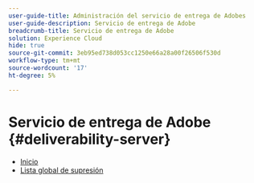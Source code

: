 ```yaml
---
user-guide-title: Administración del servicio de entrega de Adobes
user-guide-description: Servicio de entrega de Adobe
breadcrumb-title: Servicio de entrega de Adobe
solution: Experience Cloud
hide: true
source-git-commit: 3eb95ed738d053cc1250e66a28a00f26506f530d
workflow-type: tm+mt
source-wordcount: '17'
ht-degree: 5%

---
```


# Servicio de entrega de Adobe {#deliverability-server}

* [Inicio](home.md)
* [Lista global de supresión](global-suppression-list.md)
